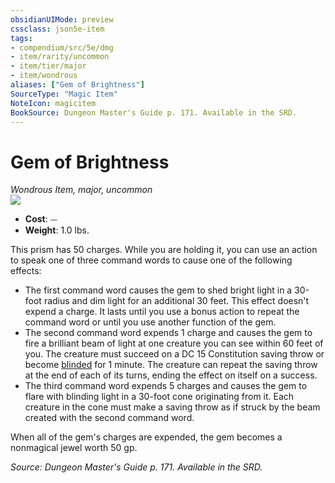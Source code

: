 ```yaml
---
obsidianUIMode: preview
cssclass: json5e-item
tags:
- compendium/src/5e/dmg
- item/rarity/uncommon
- item/tier/major
- item/wondrous
aliases: ["Gem of Brightness"]
SourceType: "Magic Item"
NoteIcon: magicitem
BookSource: Dungeon Master's Guide p. 171. Available in the SRD.
---
```

# Gem of Brightness
*Wondrous Item, major, uncommon*  
![](/2-Mechanics/CLI/items/img/gem-of-brightness.webp#right)  

- **Cost**: ⏤
- **Weight**: 1.0 lbs.

This prism has 50 charges. While you are holding it, you can use an action to speak one of three command words to cause one of the following effects:

- The first command word causes the gem to shed bright light in a 30-foot radius and dim light for an additional 30 feet. This effect doesn't expend a charge. It lasts until you use a bonus action to repeat the command word or until you use another function of the gem.  
- The second command word expends 1 charge and causes the gem to fire a brilliant beam of light at one creature you can see within 60 feet of you. The creature must succeed on a DC 15 Constitution saving throw or become [blinded](/2-Mechanics/CLI/rules/conditions.md#blinded) for 1 minute. The creature can repeat the saving throw at the end of each of its turns, ending the effect on itself on a success.  
- The third command word expends 5 charges and causes the gem to flare with blinding light in a 30-foot cone originating from it. Each creature in the cone must make a saving throw as if struck by the beam created with the second command word.  

When all of the gem's charges are expended, the gem becomes a nonmagical jewel worth 50 gp.

*Source: Dungeon Master's Guide p. 171. Available in the SRD.*